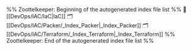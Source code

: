 %% Zoottelkeeper: Beginning of the autogenerated index file list  %%
📄 [[DevOps/IAC/IaC|IaC]]
🗂️ [[DevOps/IAC/Packer/_Index_Packer|_Index_Packer]]
🗂️ [[DevOps/IAC/Terraform/_Index_Terraform|_Index_Terraform]]
%% Zoottelkeeper: End of the autogenerated index file list  %%
